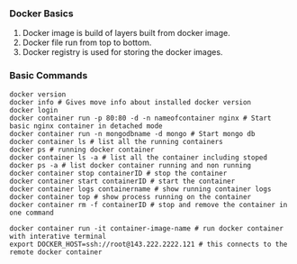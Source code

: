 ### Docker Basics
1. Docker image is build of layers built from docker image.
2. Docker file run from top to bottom.
3. Docker registry is used for storing the docker images.

### Basic Commands
```Docker
docker version
docker info # Gives move info about installed docker version
docker login
docker container run -p 80:80 -d -n nameofcontainer nginx # Start basic nginx container in detached mode
docker container run -n mongodbname -d mongo # Start mongo db
docker container ls # list all the running containers 
docker ps # running docker container
docker container ls -a # list all the container including stoped
docker ps -a # list docker container running and non running
docker container stop containerID # stop the container
docker container start containerID # start the container 
docker container logs containername # show running container logs
docker container top # show process running on the container 
docker container rm -f containerID # stop and remove the container in one command

docker container run -it container-image-name # run docker container with interative terminal
export DOCKER_HOST=ssh://root@143.222.2222.121 # this connects to the remote docker container
```
